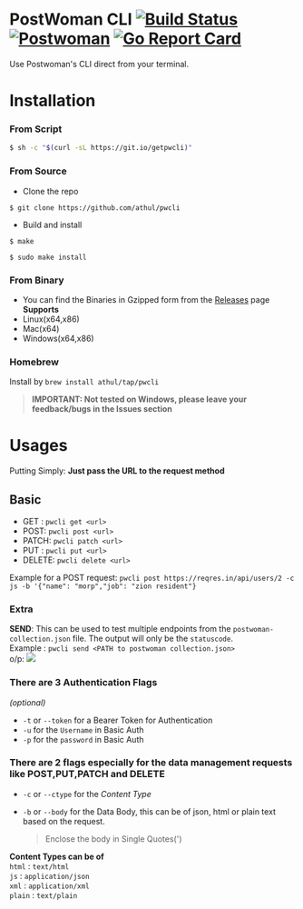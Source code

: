 # PostWoman CLI [![Build Status](https://travis-ci.com/athul/pwcli.svg?token=udLtq6DyJs4Gxpze9nqX&branch=master)](https://travis-ci.com/athul/pwcli) [![Postwoman](https://img.shields.io/badge/Made_for-Postwoman-hex_color_code?logo=Postwoman)](https://postwoman.io) [![Go Report Card](https://goreportcard.com/badge/github.com/athul/pwcli)](https://goreportcard.com/report/github.com/athul/pwcli)

Use Postwoman's CLI direct from your terminal.

# Installation

### From Script

```bash
$ sh -c "$(curl -sL https://git.io/getpwcli)"
```

### From Source

- Clone the repo

```
$ git clone https://github.com/athul/pwcli
```

- Build and install

```
$ make

$ sudo make install
```

### From Binary

- You can find the Binaries in Gzipped form from the [Releases](https://github.com/athul/pwcli/releases) page  
  **Supports**
- Linux(x64,x86)
- Mac(x64)
- Windows(x64,x86)

### Homebrew

Install by `brew install athul/tap/pwcli`

> **IMPORTANT: Not tested on Windows, please leave your feedback/bugs in the Issues section**

# Usages

Putting Simply: **Just pass the URL to the request method**
## Basic
- GET : `pwcli get <url> `
- POST: `pwcli post <url> `
- PATCH: `pwcli patch <url>`
- PUT : `pwcli put <url>`
- DELETE: `pwcli delete <url>`

Example for a POST request: 
`pwcli post https://reqres.in/api/users/2 -c js -b '{"name": "morp","job": "zion resident"}`

### Extra

**SEND**: This can be used to test multiple endpoints from the `postwoman-collection.json` file. The output will only be the `statuscode`.  
Example : `pwcli send <PATH to postwoman collection.json>`  
o/p:
![](/assets/send.png)


### There are 3 Authentication Flags
*(optional)*        
- `-t` or `--token` for a Bearer Token for Authentication
- `-u` for the `Username` in Basic Auth
- `-p` for the `password` in Basic Auth
### There are 2 flags especially for the data management requests like POST,PUT,PATCH and DELETE
- `-c` or `--ctype` for the *Content Type*

- `-b` or `--body` for the Data Body, this can be of json, html or plain text based on the request. 
  > Enclose the body in Single Quotes(\')

**Content Types can be of**         
`html` : `text/html`   
`js` : `application/json`   
`xml` : `application/xml`   
`plain` : `text/plain`  
